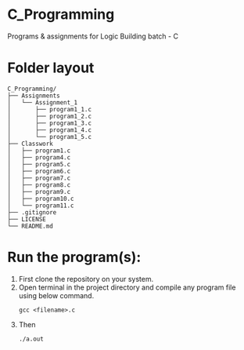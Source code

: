 # C_Programming
Programs &amp; assignments for Logic Building batch - C

# Folder layout
```
C_Programming/
├── Assignments
│   └── Assignment_1
│       ├── program1_1.c
│       ├── program1_2.c
│       ├── program1_3.c
│       ├── program1_4.c
│       └── program1_5.c
├── Classwork
│   ├── program1.c
│   ├── program4.c
│   ├── program5.c
│   ├── program6.c
│   ├── program7.c
│   ├── program8.c
│   ├── program9.c
│   ├── program10.c
│   └── program11.c
├── .gitignore
├── LICENSE
└── README.md
```
# Run the program(s):
  1) First clone the repository on your system.
  2) Open terminal in the project directory and compile any program file using below command. 
 	 ```
	 gcc <filename>.c
	 ```
  3) Then
  	 ```
  	 ./a.out
  	 ```
